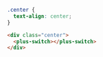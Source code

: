 ```css [style]
.center {
  text-align: center;
}
```

```html [template]
<div class="center">
  <plus-switch></plus-switch>
</div>
```
